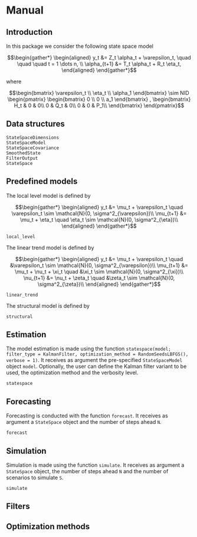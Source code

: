 # Manual

## Introduction

In this package we consider the following state space model

```math
\begin{gather*}
    \begin{aligned}
        y_t &= Z_t \alpha_t  + \varepsilon_t, \quad \quad \quad t = 1 \dots n, \\
        \alpha_{t+1} &= T_t \alpha_t + R_t \eta_t,
    \end{aligned}
\end{gather*}
```
where
```math
\begin{bmatrix}
    \varepsilon_t \\
    \eta_t \\
    \alpha_1
\end{bmatrix}
\sim
NID
\begin{pmatrix}
    \begin{bmatrix}
        0 \\
        0 \\
        a_1
    \end{bmatrix}
    ,
    \begin{bmatrix}
        H_t & 0 & 0\\
        0 & Q_t & 0\\
        0 & 0 & P_1\\
    \end{bmatrix}
\end{pmatrix}
```

## Data structures

```@docs
StateSpaceDimensions
StateSpaceModel
StateSpaceCovariance
SmoothedState
FilterOutput
StateSpace
```

## Predefined models
The local level model is defined by

```math
\begin{gather*}
    \begin{aligned}
        y_t &=  \mu_t  + \varepsilon_t \quad \varepsilon_t \sim \mathcal{N}(0, \sigma^2_{\varepsilon})\\
        \mu_{t+1} &= \mu_t + \eta_t \quad \eta_t \sim \mathcal{N}(0, \sigma^2_{\eta})\\
    \end{aligned}
\end{gather*}
```

```@docs
local_level
```

The linear trend model is defined by

```math
\begin{gather*}
    \begin{aligned}
        y_t &=  \mu_t  + \varepsilon_t \quad &\varepsilon_t \sim \mathcal{N}(0, \sigma^2_{\varepsilon})\\
        \mu_{t+1} &= \mu_t + \nu_t + \xi_t \quad &\xi_t \sim \mathcal{N}(0, \sigma^2_{\xi})\\
        \nu_{t+1} &= \nu_t + \zeta_t \quad &\zeta_t \sim \mathcal{N}(0, \sigma^2_{\zeta})\\
    \end{aligned}
\end{gather*}
```

```@docs
linear_trend
```

The structural model is defined by

<!-- TODO mathematical model -->
```@docs
structural
```

## Estimation
The model estimation is made using the function `statespace(model; filter_type = KalmanFilter, optimization_method = RandomSeedsLBFGS(), verbose = 1)`. It receives as argument the pre-specified `StateSpaceModel` object `model`. Optionally, the user can define the Kalman filter variant to be used, the optimization method and the verbosity level.

```@docs
statespace
```

## Forecasting

Forecasting is conducted with the function `forecast`. It receives as argument a `StateSpace` object and the number of steps ahead `N`.

```@docs
forecast
```

## Simulation

Simulation is made using the function `simulate`. It receives as argument a `StateSpace` object, the number of steps ahead `N` and the number of scenarios to simulate `S`.

```@docs
simulate
```

## Filters

<!-- TODO sqrt kalman filter, put recursion and reference -->
<!-- TODO bigkappa kalman filter, put recursion and reference -->

## Optimization methods

<!-- LBFGS put reference and Optim manual -->